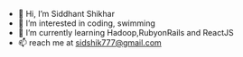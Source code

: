 - 👋 Hi, I’m Siddhant Shikhar
- 👀 I’m interested in coding, swimming
- 🌱 I’m currently learning Hadoop,RubyonRails and ReactJS
- 📫 reach me at sidshik777@gmail.com

<!---
siddhant0777/siddhant0777 is a ✨ special ✨ repository because its `README.md` (this file) appears on your GitHub profile.
You can click the Preview link to take a look at your changes.
--->
